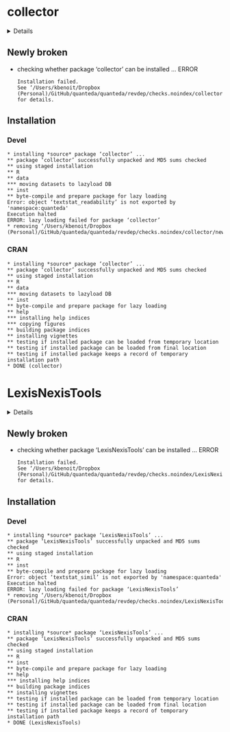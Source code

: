 # collector

<details>

* Version: 0.1.3
* GitHub: https://github.com/davidski/collector
* Source code: https://github.com/cran/collector
* Date/Publication: 2020-02-18 00:10:02 UTC
* Number of recursive dependencies: 163

Run `revdep_details(, "collector")` for more info

</details>

## Newly broken

*   checking whether package ‘collector’ can be installed ... ERROR
    ```
    Installation failed.
    See ‘/Users/kbenoit/Dropbox (Personal)/GitHub/quanteda/quanteda/revdep/checks.noindex/collector/new/collector.Rcheck/00install.out’ for details.
    ```

## Installation

### Devel

```
* installing *source* package ‘collector’ ...
** package ‘collector’ successfully unpacked and MD5 sums checked
** using staged installation
** R
** data
*** moving datasets to lazyload DB
** inst
** byte-compile and prepare package for lazy loading
Error: object ‘textstat_readability’ is not exported by 'namespace:quanteda'
Execution halted
ERROR: lazy loading failed for package ‘collector’
* removing ‘/Users/kbenoit/Dropbox (Personal)/GitHub/quanteda/quanteda/revdep/checks.noindex/collector/new/collector.Rcheck/collector’

```
### CRAN

```
* installing *source* package ‘collector’ ...
** package ‘collector’ successfully unpacked and MD5 sums checked
** using staged installation
** R
** data
*** moving datasets to lazyload DB
** inst
** byte-compile and prepare package for lazy loading
** help
*** installing help indices
*** copying figures
** building package indices
** installing vignettes
** testing if installed package can be loaded from temporary location
** testing if installed package can be loaded from final location
** testing if installed package keeps a record of temporary installation path
* DONE (collector)

```
# LexisNexisTools

<details>

* Version: 0.3.2
* GitHub: https://github.com/JBGruber/LexisNexisTools
* Source code: https://github.com/cran/LexisNexisTools
* Date/Publication: 2020-10-17 11:50:02 UTC
* Number of recursive dependencies: 135

Run `revdep_details(, "LexisNexisTools")` for more info

</details>

## Newly broken

*   checking whether package ‘LexisNexisTools’ can be installed ... ERROR
    ```
    Installation failed.
    See ‘/Users/kbenoit/Dropbox (Personal)/GitHub/quanteda/quanteda/revdep/checks.noindex/LexisNexisTools/new/LexisNexisTools.Rcheck/00install.out’ for details.
    ```

## Installation

### Devel

```
* installing *source* package ‘LexisNexisTools’ ...
** package ‘LexisNexisTools’ successfully unpacked and MD5 sums checked
** using staged installation
** R
** inst
** byte-compile and prepare package for lazy loading
Error: object ‘textstat_simil’ is not exported by 'namespace:quanteda'
Execution halted
ERROR: lazy loading failed for package ‘LexisNexisTools’
* removing ‘/Users/kbenoit/Dropbox (Personal)/GitHub/quanteda/quanteda/revdep/checks.noindex/LexisNexisTools/new/LexisNexisTools.Rcheck/LexisNexisTools’

```
### CRAN

```
* installing *source* package ‘LexisNexisTools’ ...
** package ‘LexisNexisTools’ successfully unpacked and MD5 sums checked
** using staged installation
** R
** inst
** byte-compile and prepare package for lazy loading
** help
*** installing help indices
** building package indices
** installing vignettes
** testing if installed package can be loaded from temporary location
** testing if installed package can be loaded from final location
** testing if installed package keeps a record of temporary installation path
* DONE (LexisNexisTools)

```
